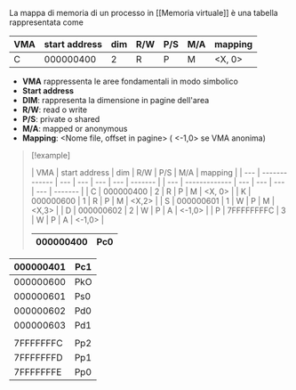 La mappa di memoria di un processo in [[Memoria virtuale]] è una tabella rappresentata come

| VMA | start address | dim | R/W | P/S | M/A | mapping |
| --- | ------------- | --- | --- | --- | --- | ------- |
| C   | 000000400     | 2   | R   | P   | M   | <X, 0>        |

- **VMA** rappressenta le aree fondamentali in modo simbolico
- **Start address**
- **DIM**: rappresenta la dimensione in pagine dell'area
- **R/W**: read o write
- **P/S**: private o shared
- **M/A**: mapped or anonymous
- **Mapping**: <Nome file, offset in pagine> ( <-1,0> se VMA anonima)



>[!example]
>
>| VMA | start address | dim | R/W | P/S | M/A | mapping |
| --- | ------------- | --- | --- | --- | --- | ------- |
| --- | ------------- | --- | --- | --- | --- | ------- |
| C   | 000000400     | 2   | R   | P   | M   | <X, 0>  |
| K   | 000000600     | 1   | R   | P   | M   | <X,2>   |
| S   | 000000601     | 1   | W   | P   | M   | <X,3>   |
| D   | 000000602     | 2   | W   | P   | A   | <-1,0>  |
| P   | 7FFFFFFFFC    | 3   | W   | P   | A   | <-1,0>  |
> 
>
>| 000000400 | Pc0 |
>| --------- | --- |
| 000000401 | Pc1 |
| --------- | --- |
| 000000600 | PkO |
| 000000601 | Ps0 |
| 000000602 | Pd0 |
| 000000603 | Pd1 |
|           |     |
| 7FFFFFFFC | Pp2 |
| 7FFFFFFFD | Pp1 |
| 7FFFFFFFE | Pp0 |


